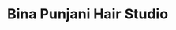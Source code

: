 ---
title: "Bina Punjani Hair Studio"
url: /panjim-goa/bina-punjani-hair-studio/
shop: hairdresser
---